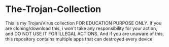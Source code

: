 # The-Trojan-Collection
This is my Trojan/Virus collection FOR EDUCATION PURPOSE ONLY. If you are cloning/download this, i won't take any responsibility for your action, and DO NOT USE IT FOR ILLEGAL ACTIONS. And if you are unaware of this, this repository contains multiple apps that can destroyed every device.

